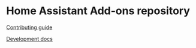 # Home Assistant Add-ons repository

[Contributing guide](.github/CONTRIBUTING.md)

[Development docs](docs/README.md)
